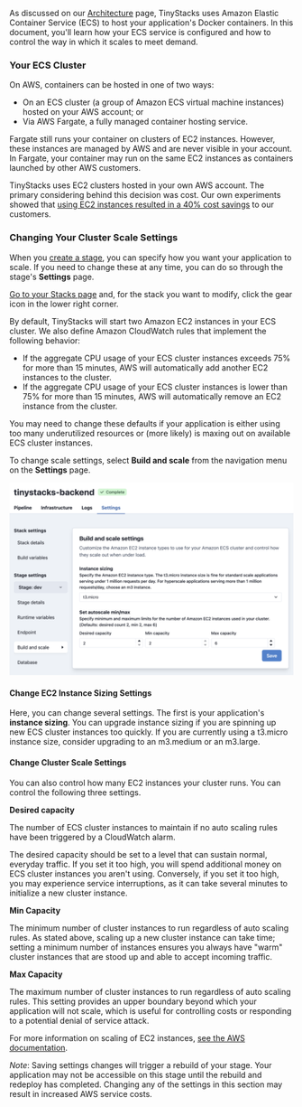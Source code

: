 As discussed on our [Architecture](architecture.md) page, TinyStacks uses Amazon Elastic Container Service (ECS) to host your application's Docker containers. In this document, you'll learn how your ECS service is configured and how to control the way in which it scales to meet demand. 

### Your ECS Cluster 

On AWS, containers can be hosted in one of two ways: 

* On an ECS cluster (a group of Amazon ECS virtual machine instances) hosted on your AWS account; or
* Via AWS Fargate, a fully managed container hosting service. 

Fargate still runs your container on clusters of EC2 instances. However, these instances are managed by AWS and are never visible in your account. In Fargate, your container may run on the same EC2 instances as containers launched by other AWS customers. 

TinyStacks uses EC2 clusters hosted in your own AWS account. The primary considering behind this decision was cost. Our own experiments showed that <a href="https://blog.tinystacks.com/ecs-serverless-or-not-fargate-vs-ec2-clusters" target="_blank">using EC2 instances resulted in a 40% cost savings</a> to our customers. 

### Changing Your Cluster Scale Settings

When you [create a stage](stages.md), you can specify how you want your application to scale. If you need to change these at any time, you can do so through the stage's **Settings** page.

<a href="https://tinystacks.com/stacks/" target="_blank">Go to your Stacks page</a> and, for the stack you want to modify, click the gear icon in the lower right corner. 

By default, TinyStacks will start two Amazon EC2 instances in your ECS cluster. We also define Amazon CloudWatch rules that implement the following behavior: 

* If the aggregate CPU usage of your ECS cluster instances exceeds 75% for more than 15 minutes, AWS will automatically add another EC2 instances to the cluster. 
* If the aggregate CPU usage of your ECS cluster instances is lower than 75% for more than 15 minutes, AWS will automatically remove an EC2 instance from the cluster. 

You may need to change these defaults if your application is either using too many underutilized resources or (more likely) is maxing out on available ECS cluster instances. 

To change scale settings, select **Build and scale** from the navigation menu on the **Settings** page. 

![TinyStacks - change ECS cluster scaling settings](img/tinystacks-change-scale-2.png)

#### Change EC2 Instance Sizing Settings 

Here, you can change several settings. The first is your application's **instance sizing**. You can upgrade instance sizing if you are spinning up new ECS cluster instances too quickly. If you are currently using a t3.micro instance size, consider upgrading to an m3.medium or an m3.large.

#### Change Cluster Scale Settings

You can also control how many EC2 instances your cluster runs. You can control the following three  settings. 

**Desired capacity**

The number of ECS cluster instances to maintain if no auto scaling rules have been triggered by a CloudWatch alarm. 

The desired capacity should be set to a level that can sustain normal, everyday traffic. If you set it too high, you will spend additional money on ECS cluster instances you aren't using. Conversely, if you set it too high, you may experience service interruptions, as it can take several minutes to initialize a new cluster instance.

**Min Capacity**

The minimum number of cluster instances to run regardless of auto scaling rules. As stated above, scaling up a new cluster instance can take time; setting a minimum number of instances ensures you always have "warm" cluster instances that are stood up and able to accept incoming traffic. 

**Max Capacity**

The maximum number of cluster instances to run regardless of auto scaling rules. This setting provides an upper boundary beyond which your application will not scale, which is  useful for controlling costs or responding to a potential denial of service attack. 

For more information on scaling of EC2 instances, <a href="https://docs.aws.amazon.com/autoscaling/ec2/userguide/asg-capacity-limits.html" target="_blank">see the AWS documentation</a>. 

*Note*: Saving settings changes will trigger a rebuild of your stage. Your application may not be accessible on this stage until the rebuild and redeploy has completed. Changing any of the settings in this section may result in increased AWS service costs. 